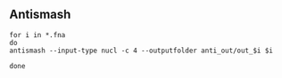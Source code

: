 ## Antismash 
```
for i in *.fna
do
antismash --input-type nucl -c 4 --outputfolder anti_out/out_$i $i 
   
done
```
